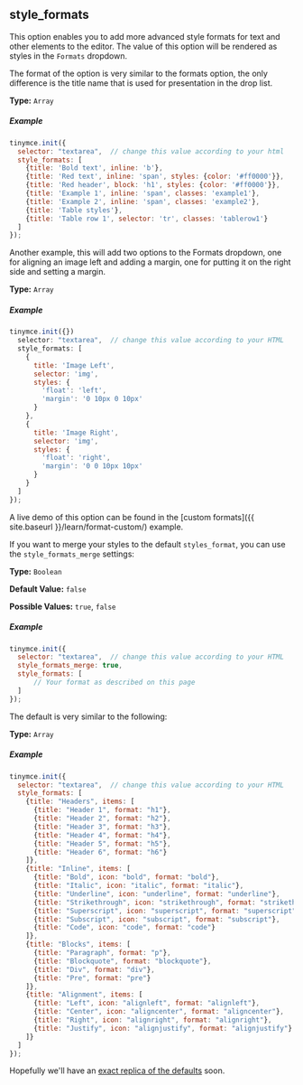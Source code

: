 
## style_formats

This option enables you to add more advanced style formats for text and other elements to the editor. The value of this option will be rendered as styles in the `Formats` dropdown.

The format of the option is very similar to the formats option, the only difference is the title name that is used for presentation in the drop list.

**Type:** `Array`

##### Example

```js
tinymce.init({
  selector: "textarea",  // change this value according to your html
  style_formats: [
    {title: 'Bold text', inline: 'b'},
    {title: 'Red text', inline: 'span', styles: {color: '#ff0000'}},
    {title: 'Red header', block: 'h1', styles: {color: '#ff0000'}},
    {title: 'Example 1', inline: 'span', classes: 'example1'},
    {title: 'Example 2', inline: 'span', classes: 'example2'},
    {title: 'Table styles'},
    {title: 'Table row 1', selector: 'tr', classes: 'tablerow1'}
  ]
});
```

Another example, this will add two options to the Formats dropdown, one for aligning an image left and adding a margin, one for putting it on the right side and setting a margin.

**Type:** `Array`

##### Example

```js
tinymce.init({})
  selector: "textarea",  // change this value according to your HTML
  style_formats: [
    {
      title: 'Image Left',
      selector: 'img',
      styles: {
        'float': 'left',
        'margin': '0 10px 0 10px'
      }
    },
    {
      title: 'Image Right',
      selector: 'img',
      styles: {
        'float': 'right',
        'margin': '0 0 10px 10px'
      }
    }
  ]
});
```

A live demo of this option can be found in the [custom formats]({{ site.baseurl }}/learn/format-custom/) example.

If you want to merge your styles to the default `styles_format`, you can use the `style_formats_merge` settings:

**Type:** `Boolean`

**Default Value:** `false`

**Possible Values:** `true`, `false`

##### Example

```js
tinymce.init({
  selector: "textarea",  // change this value according to your HTML
  style_formats_merge: true,
  style_formats: [
      // Your format as described on this page
  ]
});
```

The default is very similar to the following:

**Type:** `Array`

##### Example

```js
tinymce.init({
  selector: "textarea",  // change this value according to your HTML
  style_formats: [
    {title: "Headers", items: [
      {title: "Header 1", format: "h1"},
      {title: "Header 2", format: "h2"},
      {title: "Header 3", format: "h3"},
      {title: "Header 4", format: "h4"},
      {title: "Header 5", format: "h5"},
      {title: "Header 6", format: "h6"}
    ]},
    {title: "Inline", items: [
      {title: "Bold", icon: "bold", format: "bold"},
      {title: "Italic", icon: "italic", format: "italic"},
      {title: "Underline", icon: "underline", format: "underline"},
      {title: "Strikethrough", icon: "strikethrough", format: "strikethrough"},
      {title: "Superscript", icon: "superscript", format: "superscript"},
      {title: "Subscript", icon: "subscript", format: "subscript"},
      {title: "Code", icon: "code", format: "code"}
    ]},
    {title: "Blocks", items: [
      {title: "Paragraph", format: "p"},
      {title: "Blockquote", format: "blockquote"},
      {title: "Div", format: "div"},
      {title: "Pre", format: "pre"}
    ]},
    {title: "Alignment", items: [
      {title: "Left", icon: "alignleft", format: "alignleft"},
      {title: "Center", icon: "aligncenter", format: "aligncenter"},
      {title: "Right", icon: "alignright", format: "alignright"},
      {title: "Justify", icon: "alignjustify", format: "alignjustify"}
    ]}
  ]
});
```

Hopefully we'll have an [exact replica of the defaults](http://www.tinymce.com/forum/viewtopic.php?id=33648) soon.
